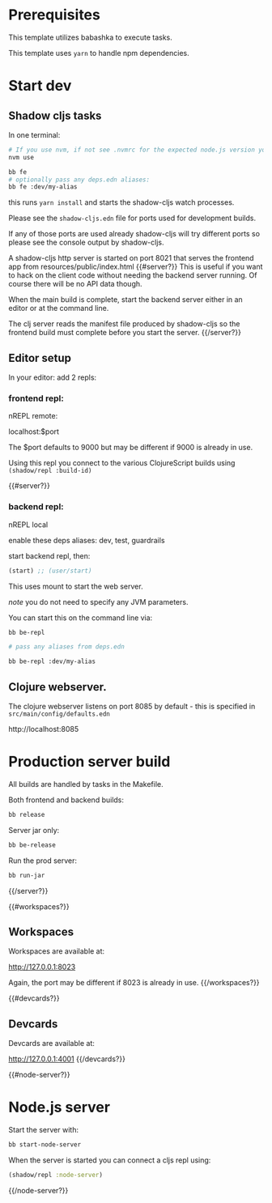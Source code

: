 # Prerequisites

This template utilizes babashka to execute tasks.

This template uses `yarn` to handle npm dependencies.

# Start dev

## Shadow cljs tasks

In one terminal:

```bash
# If you use nvm, if not see .nvmrc for the expected node.js version you should have installed.
nvm use

bb fe
# optionally pass any deps.edn aliases:
bb fe :dev/my-alias
```
this runs `yarn install` and starts the shadow-cljs watch processes.

Please see the `shadow-cljs.edn` file for ports used for development builds.

If any of those ports are used already shadow-cljs will try different ports so please see the console output 
by shadow-cljs.

A shadow-cljs http server is started on port 8021 that serves the frontend app from resources/public/index.html
{{#server?}}
This is useful if you want to hack on the client code without needing the backend server running. Of course there will 
be no API data though.

When the main build is complete, start the backend server either in an editor or at the command line.

The clj server reads the manifest file produced by shadow-cljs so the frontend build must complete before you start the server.
{{/server?}}

## Editor setup

In your editor:
add 2 repls:

### frontend repl:

nREPL remote:

  localhost:$port
  
The $port defaults to 9000 but may be different if 9000 is already in use.

Using this repl you connect to the various ClojureScript builds using `(shadow/repl :build-id)`

{{#server?}}
### backend repl:

nREPL local

enable these deps aliases: dev, test, guardrails

start backend repl, then:

```clojure
(start) ;; (user/start)
```
This uses mount to start the web server.

_note_ you do not need to specify any JVM parameters.

You can start this on the command line via:

```bash
bb be-repl

# pass any aliases from deps.edn

bb be-repl :dev/my-alias
```

## Clojure webserver.

The clojure webserver listens on port 8085 by default - this is specified in `src/main/config/defaults.edn`

http://localhost:8085

# Production server build

All builds are handled by tasks in the Makefile.


Both frontend and backend builds:
```bash
bb release
```

Server jar only:

```bash
bb be-release
```

Run the prod server:
```bash
bb run-jar
```
{{/server?}}

{{#workspaces?}}
## Workspaces
Workspaces are available at:

http://127.0.0.1:8023

Again, the port may be different if 8023 is already in use.
{{/workspaces?}}

{{#devcards?}}
## Devcards
Devcards are available at:

http://127.0.0.1:4001
{{/devcards?}}

{{#node-server?}}
# Node.js server

Start the server with:
```bash
bb start-node-server
```

When the server is started you can connect a cljs repl using:

```clojure
(shadow/repl :node-server)
```
{{/node-server?}}
